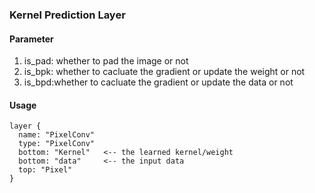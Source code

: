 ### Kernel Prediction Layer

#### Parameter
1. is_pad: whether to pad the image or not
2. is_bpk: whether to cacluate the gradient or update the weight or not
3. is_bpd:whether to cacluate the gradient or update the data or not

#### Usage
```
layer {
  name: "PixelConv"
  type: "PixelConv"
  bottom: "Kernel"   <-- the learned kernel/weight
  bottom: "data"     <-- the input data
  top: "Pixel"
}
